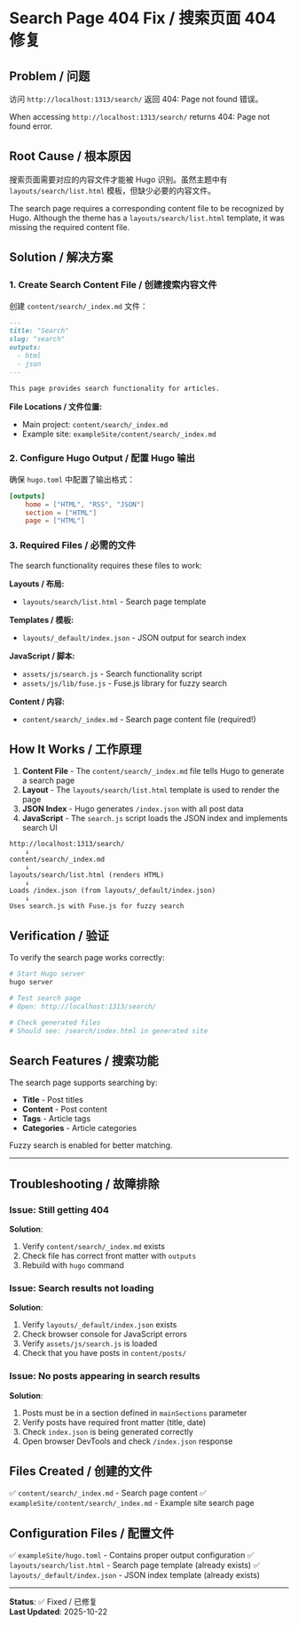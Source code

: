 # Search Page 404 Fix / 搜索页面 404 修复

## Problem / 问题

访问 `http://localhost:1313/search/` 返回 404: Page not found 错误。

When accessing `http://localhost:1313/search/` returns 404: Page not found error.

## Root Cause / 根本原因

搜索页面需要对应的内容文件才能被 Hugo 识别。虽然主题中有 `layouts/search/list.html` 模板，但缺少必要的内容文件。

The search page requires a corresponding content file to be recognized by Hugo. Although the theme has a `layouts/search/list.html` template, it was missing the required content file.

## Solution / 解决方案

### 1. Create Search Content File / 创建搜索内容文件

创建 `content/search/_index.md` 文件：

```markdown
---
title: "Search"
slug: "search"
outputs:
  - html
  - json
---

This page provides search functionality for articles.
```

**File Locations / 文件位置:**
- Main project: `content/search/_index.md`
- Example site: `exampleSite/content/search/_index.md`

### 2. Configure Hugo Output / 配置 Hugo 输出

确保 `hugo.toml` 中配置了输出格式：

```toml
[outputs]
    home = ["HTML", "RSS", "JSON"]
    section = ["HTML"]
    page = ["HTML"]
```

### 3. Required Files / 必需的文件

The search functionality requires these files to work:

**Layouts / 布局:**
- `layouts/search/list.html` - Search page template

**Templates / 模板:**
- `layouts/_default/index.json` - JSON output for search index

**JavaScript / 脚本:**
- `assets/js/search.js` - Search functionality script
- `assets/js/lib/fuse.js` - Fuse.js library for fuzzy search

**Content / 内容:**
- `content/search/_index.md` - Search page content file (required!)

## How It Works / 工作原理

1. **Content File** - The `content/search/_index.md` file tells Hugo to generate a search page
2. **Layout** - The `layouts/search/list.html` template is used to render the page
3. **JSON Index** - Hugo generates `/index.json` with all post data
4. **JavaScript** - The `search.js` script loads the JSON index and implements search UI

```
http://localhost:1313/search/
    ↓
content/search/_index.md
    ↓
layouts/search/list.html (renders HTML)
    ↓
Loads /index.json (from layouts/_default/index.json)
    ↓
Uses search.js with Fuse.js for fuzzy search
```

## Verification / 验证

To verify the search page works correctly:

```bash
# Start Hugo server
hugo server

# Test search page
# Open: http://localhost:1313/search/

# Check generated files
# Should see: /search/index.html in generated site
```

## Search Features / 搜索功能

The search page supports searching by:
- **Title** - Post titles
- **Content** - Post content
- **Tags** - Article tags
- **Categories** - Article categories

Fuzzy search is enabled for better matching.

---

## Troubleshooting / 故障排除

### Issue: Still getting 404

**Solution**: 
1. Verify `content/search/_index.md` exists
2. Check file has correct front matter with `outputs`
3. Rebuild with `hugo` command

### Issue: Search results not loading

**Solution**:
1. Verify `layouts/_default/index.json` exists
2. Check browser console for JavaScript errors
3. Verify `assets/js/search.js` is loaded
4. Check that you have posts in `content/posts/`

### Issue: No posts appearing in search results

**Solution**:
1. Posts must be in a section defined in `mainSections` parameter
2. Verify posts have required front matter (title, date)
3. Check `index.json` is being generated correctly
4. Open browser DevTools and check `/index.json` response

## Files Created / 创建的文件

✅ `content/search/_index.md` - Search page content
✅ `exampleSite/content/search/_index.md` - Example site search page

## Configuration Files / 配置文件

✅ `exampleSite/hugo.toml` - Contains proper output configuration
✅ `layouts/search/list.html` - Search page template (already exists)
✅ `layouts/_default/index.json` - JSON index template (already exists)

---

**Status**: ✅ Fixed / 已修复  
**Last Updated**: 2025-10-22


